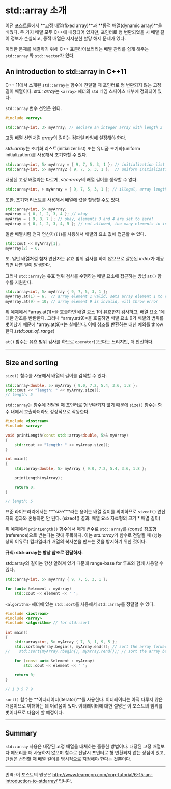 # std::array 소개

이전 포스트들에서 **고정 배열(fixed array)**과 **동적 배열(dynamic array)**을 배웠다. 두 가지 배열 모두 C++에 내장되어 있지만, 포인터로 형 변환되었을 시 배열 길이 정보가 손실되고, 동적 배열은 지저분한 할당 해제 문제가 있다.

이러한 문제를 해결하기 위해 C++ 표준라이브러리는 배열 관리를 쉽게 해주는 `std::array` 와 `std::vector`가 있다.

## An introduction to std::array in C++11

C++ 11에서 소개된 `std::array`는 함수에 전달할 때 포인터로 형 변환되지 않는 고정 길이 배열이다. *std:: array*는 `<array>` 헤더의 `std` 네임 스페이스 내부에 정의되어 있다.

`std::array` 변수 선언은 쉰다.

```cpp
#include <array>
 
std::array<int, 3> myArray; // declare an integer array with length 3
```

고정 배열 선언처럼 *array*의 길이는 컴파일 타임에 설정해야 한다.

*std::array*는 초기화 리스트(initializer list) 또는 유니폼 초기화(uniform initialization)를 사용해서 초기화할 수 있다.

```cpp
std::array<int, 5> myArray = { 9, 7, 5, 3, 1 }; // initialization list
std::array<int, 5> myArray2 { 9, 7, 5, 3, 1 };  // uniform initialization
```

내장된 고정 배열과는 다르게, *std::array*의 배열 길이를 생략할 수 없다.

```cpp
std::array<int, > myArray = { 9, 7, 5, 3, 1 }; // illegal, array length must be provided
```

또한, 초기화 리스트를 사용해서 배열에 값을 할당할 수도 있다.

```cpp
std::array<int, 5> myArray;
myArray = { 0, 1, 2, 3, 4 }; // okay
myArray = { 9, 8, 7 }; // okay, elements 3 and 4 are set to zero!
myArray = { 0, 1, 2, 3, 4, 5 }; // not allowed, too many elements in initializer list!
```

일반 배열처럼 첨자 연산자(`[]`)를 사용해서 배열의 요소 값에 접근할 수 있다.

```cpp
std::cout << myArray[1];
myArray[2] = 6;
```

또. 일반 배열처럼 첨자 연산자는 유효 범위 검사를 하지 않으므로 잘못된 *index*가 제공되면 나쁜 일이 발생한다.

그러나 `std::array`는 유효 범위 검사를 수행하는 배열 요소에 접근하는 방법 `at()` 함수를 지원한다.

```cpp
std::array<int, 5> myArray { 9, 7, 5, 3, 1 };
myArray.at(1) = 6;  // array element 1 valid, sets array element 1 to value 6
myArray.at(9) = 10; // array element 9 is invalid, will throw error
```

위 예제에서 *array.at(1)*을 호출하면 배열 요소 1이 유효한지 검사하고, 배열 요소 1에 대한 참조를 반환한다. 그러나 *array.at(9)*을 호출하면 배열 요소 9가 배열의 범위를 벗어났기 때문에 *array.at(9)*는 실패한다. 이때 참조를 반환하는 대신 예외를 throw한다.(*std::out_of_range*)

`at()` 함수는 유효 범위 검사를 하므로 `operator[]`보다는 느리지만, 더 안전하다.

---

## Size and sorting

`size()` 함수를 사용해서 배열의 길이를 검색할 수 있다.

```cpp
std::array<double, 5> myArray { 9.0, 7.2, 5.4, 3.6, 1.8 };
std::cout << "length: " << myArray.size();
// length: 5
```

`std::array`는 함수에 전달될 때 포인터로 형 변환되지 않기 때문에 `size()` 함수는 함수 내에서 호출하더라도 정상적으로 작동한다.

```cpp
#include <iostream>
#include <array>
 
void printLength(const std::array<double, 5>& myArray)
{
    std::cout << "length: " << myArray.size();
}
 
int main()
{
    std::array<double, 5> myArray { 9.0, 7.2, 5.4, 3.6, 1.8 };
 
    printLength(myArray);
 
    return 0;
}

// length: 5
```

표준 라이브러리에서는 **"size"**라는 용어는 배열 길이를 의미하므로 `sizeof()` 연산자의 결과와 혼동하면 안 된다. (sizeof() 결과: 배열 요소 자료형의 크기 * 배열 길이)

위 예제에서 `printLength()` 함수에서 매개 변수로 `std::array`를 (const) 참조형(reference)으로 받는다는 것에 주목하자. 이는 *std::array*가 함수로 전달될 때 (성능상의 이유로) 컴파일러가 배열의 복사본을 만드는 것을 방지하기 위한 것이다.

**규칙: std::array는 항상 참조로 전달하자.**

std::array의 길이는 항상 알려져 있기 때문에 range-base for 루프와 함께 사용할 수 있다.

```cpp
std::array<int, 5> myArray { 9, 7, 5, 3, 1 };
 
for (auto &element : myArray)
    std::cout << element << ' ';
```

`<algorithm>` 헤더에 있는 `std::sort`를 사용해서 `std::array`를 정렬할 수 있다.

```cpp
#include <iostream>
#include <array>
#include <algorithm> // for std::sort
 
int main()
{
    std::array<int, 5> myArray { 7, 3, 1, 9, 5 };
    std::sort(myArray.begin(), myArray.end()); // sort the array forwards
//    std::sort(myArray.rbegin(), myArray.rend()); // sort the array backwards
 
    for (const auto &element : myArray)
        std::cout << element << ' ';
 
    return 0;
}

// 1 3 5 7 9
```

`sort()` 함수는 **이터레이터(iterator)**를 사용한다. 이터레이터는 아직 다루지 않은 개념이므로 이해하는 데 어려움이 있다. 이터레이터에 대한 설명은 이 포스트의 범위를 벗어나므로 다음에 할 예정이다.

---

## Summary

`std::array` 사용은 내장된 고정 배열을 대체하는 훌륭한 방법이다. 내장된 고정 배열보다 메모리를 더 사용하지 않으며 함수로 전달시 포인터로 형 변환되지 않는 장점이 있고, 단점은 선언할 때 배열 길이를 명시적으로 지정해야 한다는 것뿐이다.

---

번역: 이 포스트의 원문은 http://www.learncpp.com/cpp-tutorial/6-15-an-introduction-to-stdarray/ 입니다.